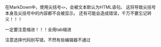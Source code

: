 在MarkDown中，使用尖括号`<>`，会被文本默认为HTML语句。
这将导致尖括号本身及尖括号中的内容都不会被显示。
还有可能会造成错误，千万不要忘记转义！！！



一定要注意缩进！！！全用tab缩进



注意选择代码别写错，不然有些编辑器不通过